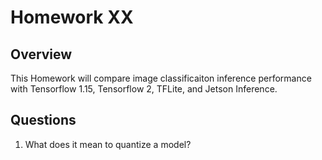 # Homework XX

## Overview
This Homework will compare image classificaiton inference performance with Tensorflow 1.15, Tensorflow 2, TFLite, and Jetson Inference.




## Questions
1. What does it mean to quantize a model?
